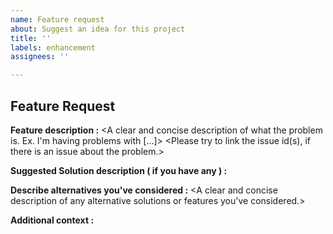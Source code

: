 ```yaml
---
name: Feature request
about: Suggest an idea for this project
title: ''
labels: enhancement
assignees: ''

---
```


## Feature Request

**Feature description :**
<A clear and concise description of what the problem is. Ex. I'm having problems with [...]>
<Please try to link the issue id(s), if there is an issue about the problem.>

**Suggested Solution description ( if you have any ) :**
<A clear and concise description of what you want to happen.>

**Describe alternatives you've considered :**
<A clear and concise description of any alternative solutions or features you've considered.>

**Additional context :**
<Add any other context or screenshots about the feature request here.>
